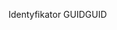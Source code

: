  <span data-ttu-id="68386-101">Identyfikator GUID</span><span class="sxs-lookup"><span data-stu-id="68386-101">GUID</span></span> 
